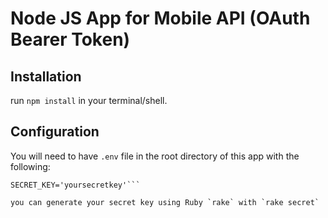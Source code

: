 # Node JS App for Mobile API (OAuth Bearer Token)

## Installation
run `npm install` in your terminal/shell.

## Configuration
You will need to have `.env` file in the root directory of this app with the following:
```NODE_ENV=development
SECRET_KEY='yoursecretkey'```

you can generate your secret key using Ruby `rake` with `rake secret`
